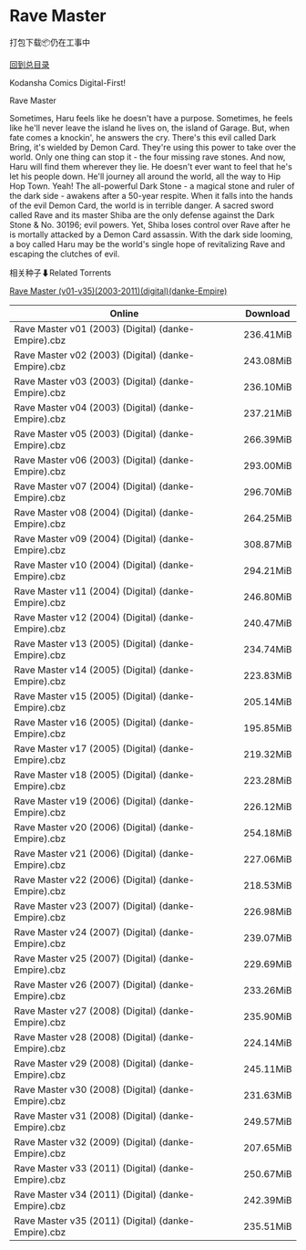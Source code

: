 # Rave Master

打包下载📦仍在工事中

[回到总目录](/Catalogs.md)

Kodansha Comics Digital-First!

Rave Master

Sometimes, Haru feels like he doesn't have a purpose. Sometimes, he feels like he'll never leave the island he lives on, the island of Garage. But, when fate comes a knockin', he answers the cry. There's this evil called Dark Bring, it's wielded by Demon Card. They're using this power to take over the world. Only one thing can stop it - the four missing rave stones. And now, Haru will find them wherever they lie. He doesn't ever want to feel that he's let his people down. He'll journey all around the world, all the way to Hip Hop Town. Yeah! The all-powerful Dark Stone - a magical stone and ruler of the dark side - awakens after a 50-year respite. When it falls into the hands of the evil Demon Card, the world is in terrible danger. A sacred sword called Rave and its master Shiba are the only defense against the Dark Stone & No. 30196; evil powers. Yet, Shiba loses control over Rave after he is mortally attacked by a Demon Card assassin. With the dark side looming, a boy called Haru may be the world's single hope of revitalizing Rave and escaping the clutches of evil.





相关种子⬇Related Torrents

[Rave Master (v01-v35)(2003-2011)(digital)(danke-Empire)](https://github.com/alicewish/markdown/blob/master/torrent/Rave-Master--v01-v35--2003-2011--digital--danke-Empire.md)

Online | Download
--- | ---
Rave Master v01 (2003) (Digital) (danke-Empire).cbz | 236.41MiB
Rave Master v02 (2003) (Digital) (danke-Empire).cbz | 243.08MiB
Rave Master v03 (2003) (Digital) (danke-Empire).cbz | 236.10MiB
Rave Master v04 (2003) (Digital) (danke-Empire).cbz | 237.21MiB
Rave Master v05 (2003) (Digital) (danke-Empire).cbz | 266.39MiB
Rave Master v06 (2003) (Digital) (danke-Empire).cbz | 293.00MiB
Rave Master v07 (2004) (Digital) (danke-Empire).cbz | 296.70MiB
Rave Master v08 (2004) (Digital) (danke-Empire).cbz | 264.25MiB
Rave Master v09 (2004) (Digital) (danke-Empire).cbz | 308.87MiB
Rave Master v10 (2004) (Digital) (danke-Empire).cbz | 294.21MiB
Rave Master v11 (2004) (Digital) (danke-Empire).cbz | 246.80MiB
Rave Master v12 (2004) (Digital) (danke-Empire).cbz | 240.47MiB
Rave Master v13 (2005) (Digital) (danke-Empire).cbz | 234.74MiB
Rave Master v14 (2005) (Digital) (danke-Empire).cbz | 223.83MiB
Rave Master v15 (2005) (Digital) (danke-Empire).cbz | 205.14MiB
Rave Master v16 (2005) (Digital) (danke-Empire).cbz | 195.85MiB
Rave Master v17 (2005) (Digital) (danke-Empire).cbz | 219.32MiB
Rave Master v18 (2005) (Digital) (danke-Empire).cbz | 223.28MiB
Rave Master v19 (2006) (Digital) (danke-Empire).cbz | 226.12MiB
Rave Master v20 (2006) (Digital) (danke-Empire).cbz | 254.18MiB
Rave Master v21 (2006) (Digital) (danke-Empire).cbz | 227.06MiB
Rave Master v22 (2006) (Digital) (danke-Empire).cbz | 218.53MiB
Rave Master v23 (2007) (Digital) (danke-Empire).cbz | 226.98MiB
Rave Master v24 (2007) (Digital) (danke-Empire).cbz | 239.07MiB
Rave Master v25 (2007) (Digital) (danke-Empire).cbz | 229.69MiB
Rave Master v26 (2007) (Digital) (danke-Empire).cbz | 233.26MiB
Rave Master v27 (2008) (Digital) (danke-Empire).cbz | 235.90MiB
Rave Master v28 (2008) (Digital) (danke-Empire).cbz | 224.14MiB
Rave Master v29 (2008) (Digital) (danke-Empire).cbz | 245.11MiB
Rave Master v30 (2008) (Digital) (danke-Empire).cbz | 231.63MiB
Rave Master v31 (2008) (Digital) (danke-Empire).cbz | 249.57MiB
Rave Master v32 (2009) (Digital) (danke-Empire).cbz | 207.65MiB
Rave Master v33 (2011) (Digital) (danke-Empire).cbz | 250.67MiB
Rave Master v34 (2011) (Digital) (danke-Empire).cbz | 242.39MiB
Rave Master v35 (2011) (Digital) (danke-Empire).cbz | 235.51MiB